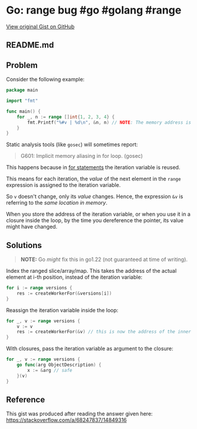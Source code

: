 # Go: range bug #go #golang #range

[View original Gist on GitHub](https://gist.github.com/Integralist/7c6c9418ca6b328d6a721ccf34df050a)

## README.md

## Problem

Consider the following example:

```go
package main

import "fmt"

func main() {
	for _, n := range []int{1, 2, 3, 4} {
		fmt.Printf("%#v | %d\n", &n, n) // NOTE: The memory address is the same! Meaning the value could change and print 4 each time.
	}
}
```

Static analysis tools (like `gosec`) will sometimes report:

> G601: Implicit memory aliasing in for loop. (gosec)

This happens because in [for statements](https://golang.org/ref/spec#For_statements) the iteration variable is reused. 

This means for each iteration, the _value_ of the next element in the `range` expression is assigned to the iteration variable. 

So `v` doesn't change, only its _value_ changes. Hence, the expression `&v` is referring to the _same location in memory_.

When you store the address of the iteration variable, or when you use it in a closure inside the loop, by the time you dereference the pointer, its value might have changed.

## Solutions

> **NOTE:** Go _might_ fix this in go1.22 (not guaranteed at time of writing).

Index the ranged slice/array/map. This takes the address of the actual element at i-th position, instead of the iteration variable:

```go
for i := range versions {
    res := createWorkerFor(&versions[i])
}
```

Reassign the iteration variable inside the loop:

```go
for _, v := range versions {
    v := v
    res := createWorkerFor(&v) // this is now the address of the inner v
}
```

With closures, pass the iteration variable as argument to the closure:

```go
for _, v := range versions { 
    go func(arg ObjectDescription) {
        x := &arg // safe
    }(v)
}
```

## Reference

This gist was produced after reading the answer given here: https://stackoverflow.com/a/68247837/14849316

